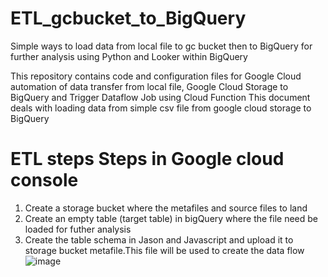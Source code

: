 # ETL_gcbucket_to_BigQuery
Simple ways to load data from local file to gc bucket then to BigQuery for further analysis using Python and Looker within BigQuery 

This repository contains code and configuration files for Google Cloud automation of data transfer from local file, Google Cloud Storage to BigQuery and Trigger Dataflow Job using Cloud Function
This document deals with loading data from simple csv file from google cloud storage to BigQuery
# ETL steps Steps in Google cloud console
1. Create a storage bucket where the metafiles and source files to land
2. Create an empty table (target table) in bigQuery where the file need be loaded for futher analysis
3. Create the table schema in Jason and Javascript and upload it to storage bucket metafile.This file will be used to create the data flow 
![image](https://github.com/user-attachments/assets/bffab0ec-49f6-40d5-808e-6afc258e6bcf)

